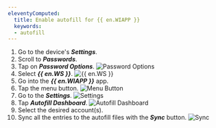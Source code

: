 ```yaml
---
eleventyComputed:
  title: Enable autofill for {{ en.WIAPP }}
  keywords:
  - autofill
---
```

1. Go to the device's ***Settings***.
1. Scroll to ***Passwords***.
1. Tap on ***Password Options***.
![Password Options](https://cdnweb.devolutions.net/docs/docs_en_kb_KB0045.png)
1. Select ***{{ en.WS }}***.
![{{ en.WS }}](https://cdnweb.devolutions.net/docs/docs_en_kb_KB0046.png)
1. Go into the ***{{ en.WIAPP }}*** app.
1. Tap the menu button.
![Menu Button](https://cdnweb.devolutions.net/docs/docs_en_kb_KB0047.png)
1. Go to the ***Settings***.
![Settings](https://cdnweb.devolutions.net/docs/docs_en_kb_KB0048.png)
1. Tap ***Autofill Dashboard***.
![Autofill Dashboard](https://cdnweb.devolutions.net/docs/docs_en_kb_KB0049.png)
1. Select the desired account(s).
1. Sync all the entries to the autofill files with the ***Sync*** button.
![Sync](https://cdnweb.devolutions.net/docs/docs_en_kb_KB0050.png)

